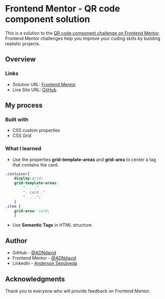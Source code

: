 # Frontend Mentor - QR code component solution

This is a solution to the [QR code component challenge on Frontend Mentor](https://www.frontendmentor.io/challenges/qr-code-component-iux_sIO_H). Frontend Mentor challenges help you improve your coding skills by building realistic projects.

## Overview

### Links

- Solution URL: [Frontend Mentor](https://www.frontendmentor.io/solutions/qr-code-component-using-css-grid-khjw2jlY1c)
- Live Site URL: [GitHub](https://adndavid.github.io/FrontendMentor-Challenge-2/)

## My process

### Built with

- CSS custom properties
- CSS Grid

### What I learned

- Use the properties **grid-template-areas** and **grid-area** to center a tag that contains the card.

```css
.container{
    display:grid;
    grid-template-areas:
        ". . ."
        ". card ."
        ". . .";
    }
.item {
    grid-area: card;
    }
```

- Use **Semantic Tags** in HTML structure.

## Author

- GitHub - [@ADNdavid](https://github.com/ADNdavid)
- Frontend Mentor - [@ADNdavid](https://www.frontendmentor.io/profile/ADNdavid)
- LinkedIn - [Anderson Sepúlveda](https://www.linkedin.com/in/adndavid/)

## Acknowledgments

Thank you to everyone who will provide feedback on Frontend Mentor.